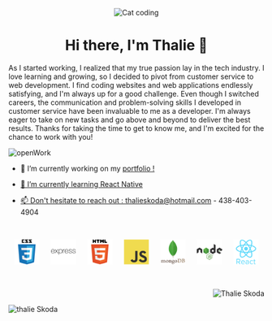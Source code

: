 <p align="center">
  <img src="https://cdn.dribbble.com/users/1787323/screenshots/6604852/lazycat_code-01_4x.png?compress=1&resize=1600x1200&vertical=top" alt="Cat coding" width="40%">
</p>

<div align="center">
  <h1> Hi there, I'm Thalie 👋</h1>
</div>
<p>As I started working, I realized that my true passion lay in the tech industry. I love learning and growing, so I decided to pivot from customer service to web development. I find coding websites and web applications endlessly satisfying, and I'm always up for a good challenge. Even though I switched careers, the communication and problem-solving skills I developed in customer service have been invaluable to me as a developer. I'm always eager to take on new tasks and go above and beyond to deliver the best results. Thanks for taking the time to get to know me, and I'm excited for the chance to work with you!</p>

![openWork](https://img.shields.io/badge/Open%20to-Work-green)
</br>
- 🔭 I’m currently working on my <a href="thalieskoda-git-main-thalieskoda.vercel.app" />portfolio !

- 🌱 I’m currently learning React Native

- 📫 Don't hesitate to reach out : thalieskoda@hotmail.com - 438-403-4904
</br>
<p align="center" style="display: flex; justify-content: space-around;"> 
  <a href="https://www.w3schools.com/css/" target="_blank" rel="noreferrer"> <img src="https://raw.githubusercontent.com/devicons/devicon/master/icons/css3/css3-original-wordmark.svg" alt="css3" width="50" height="50"/> </a> 
  <a href="https://expressjs.com" target="_blank" rel="noreferrer"> <img src="https://raw.githubusercontent.com/devicons/devicon/master/icons/express/express-original-wordmark.svg" alt="express" width="50" height="50"/> </a> 
  <a href="https://www.w3.org/html/" target="_blank" rel="noreferrer"> <img src="https://raw.githubusercontent.com/devicons/devicon/master/icons/html5/html5-original-wordmark.svg" alt="html5" width="50" height="50"/> </a> 
  <a href="https://developer.mozilla.org/en-US/docs/Web/JavaScript" target="_blank" rel="noreferrer"> <img src="https://raw.githubusercontent.com/devicons/devicon/master/icons/javascript/javascript-original.svg" alt="javascript" width="50" height="50"/> </a> 
  <a href="https://www.mongodb.com/" target="_blank" rel="noreferrer"> <img src="https://raw.githubusercontent.com/devicons/devicon/master/icons/mongodb/mongodb-original-wordmark.svg" alt="mongodb" width="50" height="50"/> </a> 
  <a href="https://nodejs.org" target="_blank" rel="noreferrer"> <img src="https://raw.githubusercontent.com/devicons/devicon/master/icons/nodejs/nodejs-original-wordmark.svg" alt="nodejs" width="50" height="50"/> </a> 
  <a href="https://reactjs.org/" target="_blank" rel="noreferrer"> <img src="https://raw.githubusercontent.com/devicons/devicon/master/icons/react/react-original-wordmark.svg" alt="react" width="50" height="50"/> </a> 
</p>
</br>
<p>&nbsp;<img align="right" src="https://github-readme-stats.vercel.app/api?username=thalieskoda&show_icons=true&locale=en" alt="Thalie Skoda" /></p>
<p><img align="left" src="https://github-readme-stats.vercel.app/api/top-langs?username=thalieskoda&show_icons=true&locale=en&layout=compact" alt="thalie Skoda" /></p>
